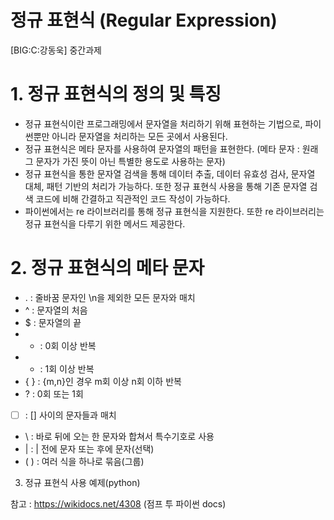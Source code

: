 # 정규 표현식 (Regular Expression)
[BIG:C:강동욱] 중간과제



# 1. 정규 표현식의 정의 및 특징
- 정규 표현식이란 프로그래밍에서 문자열을 처리하기 위해 표현하는 기법으로, 파이썬뿐만 아니라 문자열을 처리하는 모든 곳에서 사용된다.
- 정규 표현식은 메타 문자를 사용하여 문자열의 패턴을 표현한다. (메타 문자 : 원래 그 문자가 가진 뜻이 아닌 특별한 용도로 사용하는 문자)
- 정규 표현식을 통한 문자열 검색을 통해 데이터 추출, 데이터 유효성 검사, 문자열 대체, 패턴 기반의 처리가 가능하다. 또한 정규 표현식 사용을 통해 기존 문자열 검색 코드에 비해 간결하고 직관적인 코드 작성이 가능하다.
- 파이썬에서는 re 라이브러리를 통해 정규 표현식을 지원한다. 또한 re 라이브러리는 정규 표현식을 다루기 위한 메서드 제공한다.


# 2. 정규 표현식의 메타 문자
- . : 줄바꿈 문자인 \n을 제외한 모든 문자와 매치
- ^ : 문자열의 처음
- $ : 문자열의 끝
- * : 0회 이상 반복
- + : 1회 이상 반복 
- { } : {m,n}인 경우 m회 이상 n회 이하 반복 
- ? : 0회 또는 1회
- [ ] : [] 사이의 문자들과 매치
- \ : 바로 뒤에 오는 한 문자와 합쳐서 특수기호로 사용
- | : | 전에 문자 또는 후에 문자(선택)
- ( ) : 여러 식을 하나로 묶음(그룹)

3. 정규 표현식 사용 예제(python)




참고 : https://wikidocs.net/4308 (점프 투 파이썬 docs)

